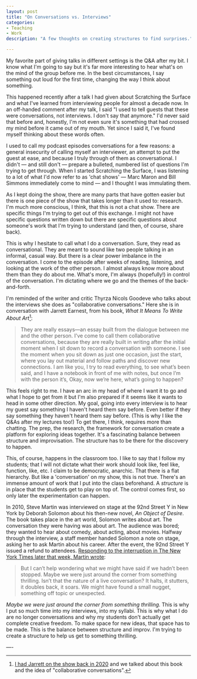 ```yaml
---
layout: post
title: "On Conversations vs. Interviews"
categories:
- Teaching
- Work
description: "A few thoughts on creating structures to find surprises."

---
```


My favorite part of giving talks in different settings is the Q&A after my bit. I know what I'm going to say but it's far more interesting to hear what's on the mind of the group before me. In the best circumstances, I say something out loud for the first time, changing the way I think about something.

This happened recently after a talk I had given about Scratching the Surface and what I've learned from interviewing people for almost a decade now. In an off-handed comment after my talk, I said "I used to tell guests that these were conversations, not interviews. I don't say that anymore." I'd never said that before and, honestly, I'm not even sure it's something that had crossed my mind before it came out of my mouth. Yet since I said it, I've found myself thinking about these words often.

I used to call my podcast episodes conversations for a few reasons: a general insecurity of calling myself an interviewer, an attempt to put the guest at ease, and because I truly through of them as conversational. I didn't — and still don't — prepare a bulleted, numbered list of questions I'm trying to get through. When I started Scratching the Surface, I was listening to a lot of what I'd now refer to as 'chat shows' — Marc Maron and Bill Simmons immediately come to mind — and I thought I was immulating them. 

As I kept doing the show, there are many parts that have gotten easier but there is one piece of the show that takes longer than it used to: research. I'm much more conscious, I think, that this is not a chat show. There are specific things I'm trying to get out of this exchange. I might not have specific questions written down but there are specific questions about someone's work that I'm trying to understand (and then, of course, share back). 

This is why I hesitate to call what I do a conversation. Sure, they read as conversational. They are meant to sound like two people talking in an informal, casual way. But there is a clear power imbalance in the conversation. I come to the episode after weeks of reading, listening, and looking at the work of the other person. I almost always know more about them than they do about me. What's more, I'm always (hopefully!) in control of the conversation. I'm dictating where we go and the themes of the back-and-forth.

I'm reminded of the writer and critic Thyrza Nicols Goodeve who talks about the interviews she does as "collaborative conversations." Here she is in conversation with Jarrett Earnest, from his book, *What It Means To Write About Art*[^1]:

> They are really essays—an essay built from the dialogue between me and the other person. I’ve come to call them collaborative conversations, because they are really built in writing after the initial moment when I sit down to record a conversation with someone. I see the moment when you sit down as just one occasion, just the start, where you lay out material and follow paths and discover new connections. I am like you, I try to read everything, to see what’s been said, and I have a notebook in front of me with notes, but once I’m with the person it’s, Okay, now we’re here, what’s going to happen?

This feels right to me. I have an arc in my head of where I want it to go and what I hope to get from it but I'm also prepared if it seems like it wants to head in some other direction. My goal, going into every interview is to hear my guest say something I haven't heard them say before. Even better if they say something they haven't heard them say before. (This is why I like the Q&As after my lectures too!) To get there, I think, requires more than chatting. The prep, the research, the framework for conversation create a platform for exploring ideas together. It's a fascinating balance between structure and improvisation. The structure has to be there for the discovery to happen.

This, of course, happens in the classroom too. I like to say that I follow my students; that I will not dictate what their work should look like, feel like, function, like, etc. I claim to be democratic, anarchic. That there is a flat hierarchy. But like a 'conversation' on my show, this is not true. There's an immense amount of work that I put into the class beforehand. A *structure* is in place that the students get to play on top of. The control comes first, so only later the experimentation can happen. 

In 2010, Steve Martin was interviewed on stage at the 92nd Street Y in New York by Deborah Solomon about his then-new novel, *An Object of Desire*. The book takes place in the art world, Solomon writes about art. The conversation they were having was about art. The audience was bored; they wanted to hear about comedy, about acting, about movies. Halfway through the interview, a staff member handed Solomon a note on stage, asking her to ask Martin about his career. After the event, the 92nd Street Y issued a refund to attendees. [Responding to the interruption in The New York Times later that week, Martin wrote](https://www.nytimes.com/2010/12/05/opinion/05martin.html):

> But I can’t help wondering what we might have said if we hadn’t been stopped. Maybe we were just around the corner from something thrilling. Isn’t that the nature of a live conversation? It halts, it stutters, it doubles back, it soars. We might have found a small nugget, something off topic or unexpected.

*Maybe we were just around the corner from something thrilling.* This is why I put so much time into my interviews, into my syllabi. This is why what I do are no longer conversations and why my students don't actually get complete creative freedom. To make space for new ideas, that space has to be made. This is the balance between structure and improv. I'm trying to create a structure to help us get to something thrilling. 

—-

[^1]: [I had Jarrett on the show back in 2020](https://scratchingthesurface.fm/170-jarrett-earnest) and we talked about this book and the idea of "collaborative conversations".